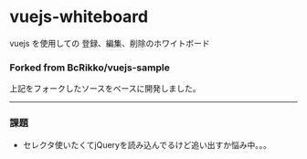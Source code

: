 # vuejs-whiteboard
vuejs を使用しての 登録、編集、削除のホワイトボード


### Forked from BcRikko/vuejs-sample 

上記をフォークしたソースをベースに開発しました。

---

### 課題

- セレクタ使いたくてjQueryを読み込んでるけど追い出すか悩み中。。。

